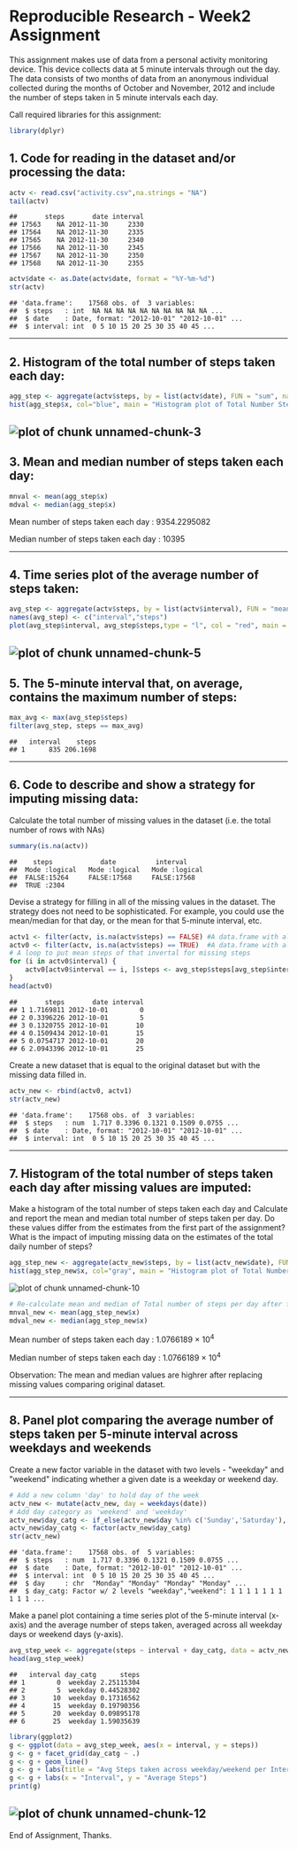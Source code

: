 Reproducible Research - Week2 Assignment
=============================================

This assignment makes use of data from a personal activity monitoring device. This device collects data at 5 minute intervals through out the day. The data consists of two months of data from an anonymous individual collected during the months of October and November, 2012 and include the number of steps taken in 5 minute intervals each day.

Call required libraries for this assignment:

```r
library(dplyr)
```

## 1. Code for reading in the dataset and/or processing the data:

```r
actv <- read.csv("activity.csv",na.strings = "NA")
tail(actv)
```

```
##       steps       date interval
## 17563    NA 2012-11-30     2330
## 17564    NA 2012-11-30     2335
## 17565    NA 2012-11-30     2340
## 17566    NA 2012-11-30     2345
## 17567    NA 2012-11-30     2350
## 17568    NA 2012-11-30     2355
```

```r
actv$date <- as.Date(actv$date, format = "%Y-%m-%d")
str(actv)
```

```
## 'data.frame':	17568 obs. of  3 variables:
##  $ steps   : int  NA NA NA NA NA NA NA NA NA NA ...
##  $ date    : Date, format: "2012-10-01" "2012-10-01" ...
##  $ interval: int  0 5 10 15 20 25 30 35 40 45 ...
```
----------------------------------------------------------------

## 2. Histogram of the total number of steps taken each day:

```r
agg_step <- aggregate(actv$steps, by = list(actv$date), FUN = "sum", na.rm = TRUE)
hist(agg_step$x, col="blue", main = "Histogram plot of Total Number Steps (without missing values)", xlab = "Total Steps")
```

![plot of chunk unnamed-chunk-3](figure/unnamed-chunk-3-1.png)
----------------------------------------------------------------


## 3. Mean and median number of steps taken each day:

```r
mnval <- mean(agg_step$x)
mdval <- median(agg_step$x)
```
Mean number of steps taken each day : 9354.2295082 

Median number of steps taken each day : 10395

----------------------------------------------------------------

## 4. Time series plot of the average number of steps taken:

```r
avg_step <- aggregate(actv$steps, by = list(actv$interval), FUN = "mean", na.rm = TRUE)
names(avg_step) <- c("interval","steps")
plot(avg_step$interval, avg_step$steps,type = "l", col = "red", main = "Time series plot of the average number of steps taken", xlab = "Time Interval", ylab = "Average Steps" )
```

![plot of chunk unnamed-chunk-5](figure/unnamed-chunk-5-1.png)
----------------------------------------------------------------


## 5. The 5-minute interval that, on average, contains the maximum number of steps:

```r
max_avg <- max(avg_step$steps)
filter(avg_step, steps == max_avg)
```

```
##   interval    steps
## 1      835 206.1698
```
----------------------------------------------------------------


## 6. Code to describe and show a strategy for imputing missing data:
Calculate the total number of missing values in the dataset (i.e. the total number of rows with NAs)

```r
summary(is.na(actv))
```

```
##    steps            date          interval      
##  Mode :logical   Mode :logical   Mode :logical  
##  FALSE:15264     FALSE:17568     FALSE:17568    
##  TRUE :2304
```

Devise a strategy for filling in all of the missing values in the dataset. The strategy does not need to be sophisticated. For example, you could use the mean/median for that day, or the mean for that 5-minute interval, etc.

```r
actv1 <- filter(actv, is.na(actv$steps) == FALSE) #A data.frame with all valid steps
actv0 <- filter(actv, is.na(actv$steps) == TRUE)  #A data.frame with all NA steps
# A loop to put mean steps of that invertal for missing steps
for (i in actv0$interval) {
    actv0[actv0$interval == i, ]$steps <- avg_step$steps[avg_step$interval == i]
}
head(actv0)
```

```
##       steps       date interval
## 1 1.7169811 2012-10-01        0
## 2 0.3396226 2012-10-01        5
## 3 0.1320755 2012-10-01       10
## 4 0.1509434 2012-10-01       15
## 5 0.0754717 2012-10-01       20
## 6 2.0943396 2012-10-01       25
```

Create a new dataset that is equal to the original dataset but with the missing data filled in.

```r
actv_new <- rbind(actv0, actv1)
str(actv_new)
```

```
## 'data.frame':	17568 obs. of  3 variables:
##  $ steps   : num  1.717 0.3396 0.1321 0.1509 0.0755 ...
##  $ date    : Date, format: "2012-10-01" "2012-10-01" ...
##  $ interval: int  0 5 10 15 20 25 30 35 40 45 ...
```
----------------------------------------------------------------

## 7. Histogram of the total number of steps taken each day after missing values are imputed:
Make a histogram of the total number of steps taken each day and Calculate and report the mean and median total number of steps taken per day. Do these values differ from the estimates from the first part of the assignment? What is the impact of imputing missing data on the estimates of the total daily number of steps?

```r
agg_step_new <- aggregate(actv_new$steps, by = list(actv_new$date), FUN = "sum")
hist(agg_step_new$x, col="gray", main = "Histogram plot of Total Number Steps", xlab = "Total Steps")
```

![plot of chunk unnamed-chunk-10](figure/unnamed-chunk-10-1.png)

```r
# Re-calculate mean and median of Total number of steps per day after filling missing values
mnval_new <- mean(agg_step_new$x)
mdval_new <- median(agg_step_new$x)
```
Mean number of steps taken each day : 1.0766189 &times; 10<sup>4</sup> 

Median number of steps taken each day : 1.0766189 &times; 10<sup>4</sup>

Observation: The mean and median values are highrer after replacing missing values comparing original dataset.

----------------------------------------------------------------

## 8. Panel plot comparing the average number of steps taken per 5-minute interval across weekdays and weekends

Create a new factor variable in the dataset with two levels - "weekday" and "weekend" indicating whether a given date is a weekday or weekend day.

```r
# Add a new column 'day' to hold day of the week
actv_new <- mutate(actv_new, day = weekdays(date))
# Add day category as 'weekend' and 'weekday'
actv_new$day_catg <- if_else(actv_new$day %in% c('Sunday','Saturday'), 'weekend', 'weekday')
actv_new$day_catg <- factor(actv_new$day_catg)
str(actv_new)
```

```
## 'data.frame':	17568 obs. of  5 variables:
##  $ steps   : num  1.717 0.3396 0.1321 0.1509 0.0755 ...
##  $ date    : Date, format: "2012-10-01" "2012-10-01" ...
##  $ interval: int  0 5 10 15 20 25 30 35 40 45 ...
##  $ day     : chr  "Monday" "Monday" "Monday" "Monday" ...
##  $ day_catg: Factor w/ 2 levels "weekday","weekend": 1 1 1 1 1 1 1 1 1 1 ...
```

Make a panel plot containing a time series plot of the 5-minute interval (x-axis) and the average number of steps taken, averaged across all weekday days or weekend days (y-axis).

```r
avg_step_week <- aggregate(steps ~ interval + day_catg, data = actv_new, FUN = "mean")
head(avg_step_week)
```

```
##   interval day_catg      steps
## 1        0  weekday 2.25115304
## 2        5  weekday 0.44528302
## 3       10  weekday 0.17316562
## 4       15  weekday 0.19790356
## 5       20  weekday 0.09895178
## 6       25  weekday 1.59035639
```

```r
library(ggplot2)
g <- ggplot(data = avg_step_week, aes(x = interval, y = steps))
g <- g + facet_grid(day_catg ~ .)
g <- g + geom_line()
g <- g + labs(title = "Avg Steps taken across weekday/weekend per Interval")
g <- g + labs(x = "Interval", y = "Average Steps")
print(g)
```

![plot of chunk unnamed-chunk-12](figure/unnamed-chunk-12-1.png)
----------------------------------------------------------------

End of Assignment, Thanks.

